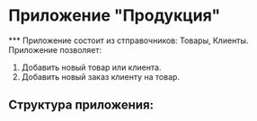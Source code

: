 # Приложение "Продукция"
*** Приложение состоит из стправочников: Товары, Клиенты. Приложение позволяет:
1. Добавить новый товар или клиента.
2. Добавить новый заказ клиенту на товар.
## Структура приложения:
